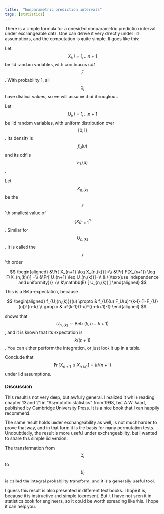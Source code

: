 ```yaml
---
title:  "Nonparametric prediction intervals"
tags: [statistics]
---
```


There is a simple formula for a onesided nonparametric prediction interval under exchangeable data. One can derive it very directly under iid assumptions, and the computation is quite simple. 
It goes like this:

Let $$X_i, i=1,... n+1$$ be iid random variables, with continuous cdf $$F$$. With probability 1, all $$X_i$$ have distinct values, so we will assume that throughout.
 
Let $$U_i, i=1,... n+1$$ be iid random variables, with uniform distribution over $$[0,1]$$. Its density is $$f_U(u)$$ and its cdf is $$F_U(u)$$.

Let $$X_{n,(k)}$$ be the $$k$$'th smallest value of $$\{X_i\}_{i=1}^{n}$$. Similar for $$U_{n,(k)}$$. It is called the $$k$$'th order


$$
\begin{aligned}
&\Pr[ X_{n+1} \leq X_{n,(k)}] =\\
&\Pr[ F(X_{n+1}) \leq F(X_{n,(k)})] =\\
&\Pr[ U_{n+1} \leq U_{n,(k)}]=\\ 
& \{\text{use independence and uniformity}\} =\\
&\mathbb{E} [ U_{n,(k)} ]
\end{aligned}
$$

This is a Beta-expectation, because

$$
\begin{aligned}
f_{U_{n,(k)}}(u) \propto & f_{U}(u) F_U(u)^{k-1} (1-F_{U}(u))^{n-k} \\
\propto & u^{k-1}(1-u)^{(n-k+1)-1}
\end{aligned}
$$

shows that $$U_{n,(k)} \sim \operatorname{Beta}(k,n-k+1)$$,
and it is known that its expectation is $$ k/(n+1)$$.
You can either perform the integration, or just look it up in a table.

Conclude that $$\Pr[ X_{n+1} \leq X_{n,(k)}]=k/(n+1)$$ under iid assumptions.


### Discussion

This result is not very deep, but awfully general. I realized it while reading chapter 13 and 21 in "Asymptotic statistics" from 1998, byt A.W. Vaart, published by Cambridge University Press. It is a nice book that I can happily recommend.

The same result holds under exchangeability as well, is not much harder to prove that way, and in that form it is the basis for many permutation tests. Undoubtledly, the result is more useful under exchangeability, but I wanted to share this simple iid version.

The transformation from $$X_i$$ to $$U_i$$ is called the integral probability transform, and it is a generally useful tool.

I guess this result is also presented in different text books. I hope it is, because it is instructive and simple to present. But it I have not seen it in statistics book for engineers, so it could be worth spreading like this. I hope it can help you.